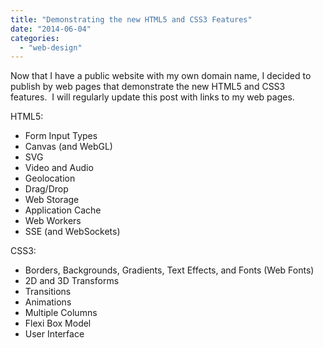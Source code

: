 ```yaml
---
title: "Demonstrating the new HTML5 and CSS3 Features"
date: "2014-06-04"
categories: 
  - "web-design"
---
```


Now that I have a public website with my own domain name, I decided to publish by web pages that demonstrate the new HTML5 and CSS3 features.  I will regularly update this post with links to my web pages.

HTML5:

- Form Input Types
- Canvas (and WebGL)
- SVG
- Video and Audio
- Geolocation
- Drag/Drop
- Web Storage
- Application Cache
- Web Workers
- SSE (and WebSockets)

CSS3:

- Borders, Backgrounds, Gradients, Text Effects, and Fonts (Web Fonts)
- 2D and 3D Transforms
- Transitions
- Animations
- Multiple Columns
- Flexi Box Model
- User Interface
